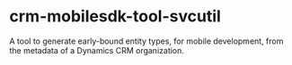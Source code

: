 # crm-mobilesdk-tool-svcutil
A tool to generate early-bound entity types, for mobile development, from the metadata of a Dynamics CRM organization.
